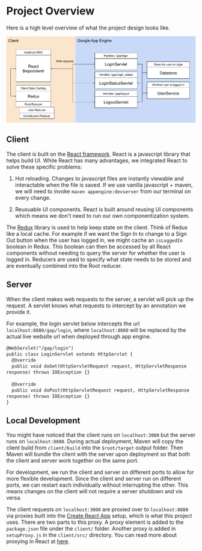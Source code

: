 # Project Overview

Here is a high level overview of what the project design looks like.

![](images/project-overview.png)

## Client

The client is built on the [React framework](https://reactjs.org/). React is a javascript library that helps build UI. While React has many advantages, we integrated React to solve these specific problems:

1. Hot reloading. Changes to javascript files are instantly viewable and interactable when the file is saved. If we use vanilla javascript + maven, we will need to invoke `maven appengine:devserver` from our terminal on every change.

2. Reusuable UI components. React is built around reusing UI components which means we don't need to run our own componentization system.

The [Redux](https://redux.js.org/) library is used to help keep state on the client. Think of Redux like a local cache. For example if we want the Sign In to change to a Sign Out button when the user has logged in, we might cache an `isLoggedIn` boolean in Redux. This boolean can then be accessed by all React components without needing to query the server for whether the user is logged in. Reducers are used to specify what state needs to be stored and are eventually combined into the Root reducer.

## Server

When the client makes web requests to the server, a servlet will pick up the request. A servlet knows what requests to intercept by an annotation we provide it.

For example, the login servlet below intercepts the url `localhost:8080/gap/login`, where `localhost:8080` will be replaced by the actual live website url when deployed through app engine.

```
@WebServlet("/gap/login")
public class LoginServlet extends HttpServlet {
  @Override
  public void doGet(HttpServletRequest request, HttpServletResponse response) throws IOException {}

  @Override
  public void doPost(HttpServletRequest request, HttpServletResponse response) throws IOException {}
}
```

## Local Development

You might have noticed that the client runs on `localhost:3000` but the server runs on `localhost:8080`. During actual deployment, Maven will copy the client build from `client/build` into the `$root/target` output folder. Then Maven will bundle the client with the server upon deployment so that both the client and server work together on the same port.

For development, we run the client and server on different ports to allow for more flexible development. Since the client and server run on different ports, we can restart each individually without interrupting the other. This means changes on the client will not require a server shutdown and vis versa.

The client requests on `localhost:3000` are proxied over to `localhost:8080` via proxies built into the [Create React App](https://github.com/facebook/create-react-app) setup, which is what this project uses. There are two parts to this proxy. A proxy element is added to the `package.json` file under the `client/` folder. Another proxy is added in `setupProxy.js` in the `client/src/` directory. You can read more about proxying in React at [here](https://bit.ly/2JfbgHX).
